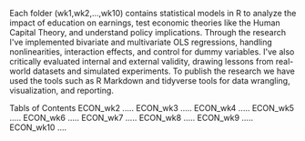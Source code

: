 Each folder (wk1,wk2,...,wk10) contains statistical models in R to analyze the impact of education on earnings, test economic theories like the Human Capital Theory, and understand policy implications. 
Through the research I've implemented bivariate and multivariate OLS regressions, handling nonlinearities, interaction effects, and control for dummy variables. 
I've also critically evaluated internal and external validity, drawing lessons from real-world datasets and simulated experiments.
To publish the research we have used the tools such as R Markdown and tidyverse tools for data wrangling, visualization, and reporting.

Tabls of Contents
ECON_wk2 ..... 
ECON_wk3 ..... 
ECON_wk4 ..... 
ECON_wk5 ..... 
ECON_wk6 ..... 
ECON_wk7 ..... 
ECON_wk8 ..... 
ECON_wk9 ..... 
ECON_wk10 .... 
